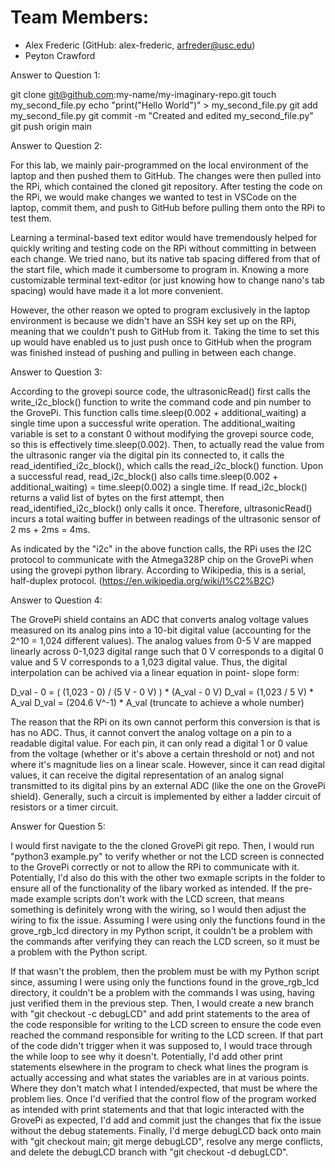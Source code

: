 # Team Members:
- Alex Frederic (GitHub: alex-frederic, arfreder@usc.edu)
- Peyton Crawford

Answer to Question 1:

git clone git@github.com:my-name/my-imaginary-repo.git
touch my_second_file.py
echo "print(\"Hello World\")" > my_second_file.py
git add my_second_file.py
git commit -m "Created and edited my_second_file.py"
git push origin main


Answer to Question 2:

For this lab, we mainly pair-programmed on the local environment of the laptop and
then pushed them to GitHub. The changes were then pulled into the RPi, which contained
the cloned git repository. After testing the code on the RPi, we would make changes we
wanted to test in VSCode on the laptop, commit them, and push to GitHub before pulling
them onto the RPi to test them.

Learning a terminal-based text editor would have tremendously helped for quickly
writing and testing code on the RPi without committing in between each change. We
tried nano, but its native tab spacing differed from that of the start file,
which made it cumbersome to program in. Knowing a more customizable terminal
text-editor (or just knowing how to change nano's tab spacing) would have made it a
lot more convenient.

However, the other reason we opted to program exclusively in the laptop environment is
because we didn't have an SSH key set up on the RPi, meaning that we couldn't push to
GitHub from it. Taking the time to set this up would have enabled us to just push
once to GitHub when the program was finished instead of pushing and pulling in between
each change.


Answer to Question 3:

According to the grovepi source code, the ultrasonicRead() first calls the
write_i2c_block() function to write the command code and pin number to the GrovePi.
This function calls time.sleep(0.002 + additional_waiting) a single time upon a
successful write operation. The additional_waiting variable is set to a constant 0
without modifying the grovepi source code, so this is effectively time.sleep(0.002).
Then, to actually read the value from the ultrasonic ranger via the digital pin its
connected to, it calls the read_identified_i2c_block(), which calls the
read_i2c_block() function. Upon a successful read, read_i2c_block() also calls
time.sleep(0.002 + additional_waiting) = time.sleep(0.002) a single time. If
read_i2c_block() returns a valid list of bytes on the first attempt, then
read_identified_i2c_block() only calls it once. Therefore, ultrasonicRead() incurs a
total waiting buffer in between readings of the ultrasonic sensor of 2 ms + 2ms = 4ms.

As indicated by the "i2c" in the above function calls, the RPi uses the I2C protocol to
communicate with the Atmega328P chip on the GrovePi when using the grovepi python
library. According to Wikipedia, this is a serial, half-duplex protocol.
(https://en.wikipedia.org/wiki/I%C2%B2C)
	

Answer to Question 4:

The GrovePi shield contains an ADC that converts analog voltage values measured on its
analog pins into a 10-bit digital value (accounting for the 2^10 = 1,024 different
values). The analog values from 0-5 V are mapped linearly across 0-1,023 digital range
such that 0 V corresponds to a digital 0 value and 5 V corresponds to a 1,023 digital
value. Thus, the digital interpolation can be achived via a linear equation in point-
slope form:

D_val - 0 = ( (1,023 - 0) / (5 V - 0 V) ) * (A_val - 0 V)
D_val = (1,023 / 5 V) * A_val
D_val = (204.6 V^-1) * A_val (truncate to achieve a whole number)

The reason that the RPi on its own cannot perform this conversion is that is has no ADC. Thus,
it cannot convert the analog voltage on a pin to a readable digital value. For each pin, it can
only read a digital 1 or 0 value from the voltage (whether or it's above a certain threshold or
not) and not where it's magnitude lies on a linear scale. However, since it can read digital
values, it can receive the digital representation of an analog signal transmitted to its digital
pins by an external ADC (like the one on the GrovePi shield). Generally, such a circuit is
implemented by either a ladder circuit of resistors or a timer circuit.


Answer for Question 5:

I would first navigate to the the cloned GrovePi git repo. Then, I would run
"python3 example.py" to verify whether or not the LCD screen is connected to the GrovePi
correctly or not to allow the RPi to communicate with it. Potentially, I'd also do this with the
other two exmaple scripts in the folder to ensure all of the functionality of the libary worked
as intended. If the pre-made example scripts don't work with the LCD screen, that means
something is definitely wrong with the wiring, so I would then adjust the wiring to fix the
issue. Assuming I were using only the functions found in the grove_rgb_lcd directory in my
Python script, it couldn't be a problem with the commands after verifying they can reach the LCD
screen, so it must be a problem with the Python script.

If that wasn't the problem, then the problem must be with my Python script since, assuming I
were using only the functions found in the grove_rgb_lcd directory, it couldn't be a problem with
the commands I was using, having just verified them in the previous step. Then, I would create a
new branch with "git checkout -c debugLCD" and add print statements to the area of the code
responsible for writing to the LCD screen to ensure the code even reached the command
responsible for writing to the LCD screen. If that part of the code didn't trigger when it was
supposed to, I would trace through the while loop to see why it doesn't. Potentially, I'd add
other print statements elsewhere in the program to check what lines the program is actually
accessing and what states the variables are in at various points. Where they don't match what I
intended/expected, that must be where the problem lies. Once I'd verified that the control flow
of the program worked as intended with print statements and that that logic interacted with the
GrovePi as expected, I'd add and commit just the changes that fix the issue without the debug
statements. Finally, I'd merge debugLCD back onto main with "git checkout main;
git merge debugLCD", resolve any merge conflicts, and delete the debugLCD branch with
"git checkout -d debugLCD".